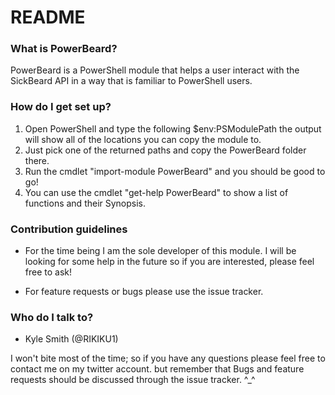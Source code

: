 # README #

### What is PowerBeard? ###
PowerBeard is a PowerShell module that helps a user interact with the SickBeard API
in a way that is familiar to PowerShell users.

### How do I get set up? ###

1. Open PowerShell and type the following $env:PSModulePath
the output will show all of the locations you can copy the module to. 
2. Just pick one of the returned paths and copy the PowerBeard folder there.
3. Run the cmdlet "import-module PowerBeard"  and you should be good to go!
4. You can use the cmdlet "get-help PowerBeard" to show a list of functions and their Synopsis.

### Contribution guidelines ###

* For the time being I am the sole developer of this module. I will be looking for some help in the future so if you are interested, please feel free to ask!

* For feature requests or bugs please use the issue tracker. 

### Who do I talk to? ###

* Kyle Smith (@RIKIKU1)

I won't bite most of the time; so if you have any questions please feel free to contact me on my twitter account. but remember that Bugs and feature requests should be discussed through the issue tracker. ^_^